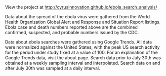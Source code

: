 View the project at http://cyrusinnovation.github.io/ebola_search_analysis/

Data about the spread of the ebola virus were gathered from the World Health Organization Global Alert and Response and Situation Report listings. Ebola case and death numbers reported above are the combined confirmed, suspected, and probable numbers issued by the CDC.

Data about ebola searches were gathered using Google Trends. All data were normalized against the United States, with the peak US search activity for the period under study fixed at a value of 100. For an explanation of the Google Trends data, visit the about page. Search data prior to July 30th was obtained at a weekly sampling interval and interpolated. Search data on and after July 30th was sampled at a daily interval.